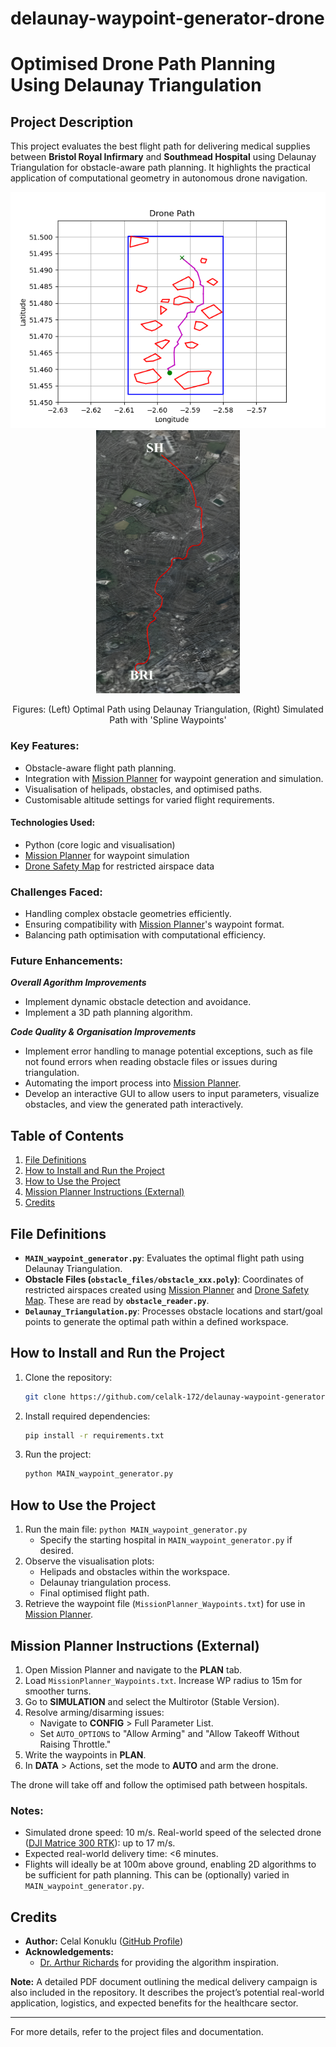 # delaunay-waypoint-generator-drone
# Optimised Drone Path Planning Using Delaunay Triangulation

## Project Description
This project evaluates the best flight path for delivering medical supplies between **Bristol Royal Infirmary** and **Southmead Hospital** using Delaunay Triangulation for obstacle-aware path planning. It highlights the practical application of computational geometry in autonomous drone navigation. 

<!-- Display the images side by side -->
<div align="center">
  <img src="images/Resulting_Path.png" width="562" style="margin-right: 20px;" />
  <img src="images/MissionPlanner_simulation.png" width="230" />
</div>
<!-- Centralised figure description -->
<div align="center">
  <p>Figures: (Left) Optimal Path using Delaunay Triangulation, (Right) Simulated Path with 'Spline Waypoints'</p>
</div>


### Key Features:
- Obstacle-aware flight path planning.
- Integration with [Mission Planner](https://ardupilot.org/planner/) for waypoint generation and simulation.
- Visualisation of helipads, obstacles, and optimised paths.
- Customisable altitude settings for varied flight requirements.

#### Technologies Used:
- Python (core logic and visualisation)
- [Mission Planner](https://ardupilot.org/planner/) for waypoint simulation
- [Drone Safety Map](https://dronesafetymap.com/) for restricted airspace data

### Challenges Faced:
- Handling complex obstacle geometries efficiently.
- Ensuring compatibility with [Mission Planner](https://ardupilot.org/planner/)'s waypoint format.
- Balancing path optimisation with computational efficiency.

### Future Enhancements:
***Overall Agorithm Improvements***
- Implement dynamic obstacle detection and avoidance.
- Implement a 3D path planning algorithm.

***Code Quality & Organisation Improvements***
- Implement error handling to manage potential exceptions, such as file not found errors when reading obstacle files or issues during triangulation.
- Automating the import process into [Mission Planner](https://ardupilot.org/planner/).
- Develop an interactive GUI to allow users to input parameters, visualize obstacles, and view the generated path interactively.

## Table of Contents
1. [File Definitions](#file-definitions)
2. [How to Install and Run the Project](#how-to-install-and-run-the-project)
3. [How to Use the Project](#how-to-use-the-project)
4. [Mission Planner Instructions (External)](#mission-planner-instructions-external)
5. [Credits](#credits)

## File Definitions
- **`MAIN_waypoint_generator.py`**: Evaluates the optimal flight path using Delaunay Triangulation.
- **Obstacle Files (`obstacle_files/obstacle_xxx.poly`)**: Coordinates of restricted airspaces created using [Mission Planner](https://ardupilot.org/planner/) and [Drone Safety Map](https://dronesafetymap.com/). These are read by **`obstacle_reader.py`**.
- **`Delaunay_Triangulation.py`**: Processes obstacle locations and start/goal points to generate the optimal path within a defined workspace.

## How to Install and Run the Project
1. Clone the repository:
   ```bash
   git clone https://github.com/celalk-172/delaunay-waypoint-generator
   ```
2. Install required dependencies:
   ```bash
   pip install -r requirements.txt
   ```
3. Run the project:
   ```bash
   python MAIN_waypoint_generator.py
   ```

## How to Use the Project
1. Run the main file: ```python MAIN_waypoint_generator.py```
   - Specify the starting hospital in ```MAIN_waypoint_generator.py``` if desired.
3. Observe the visualisation plots:
   - Helipads and obstacles within the workspace.
   - Delaunay triangulation process.
   - Final optimised flight path.
4. Retrieve the waypoint file (`MissionPlanner_Waypoints.txt`) for use in [Mission Planner](https://ardupilot.org/planner/).

## Mission Planner Instructions (External)
1. Open Mission Planner and navigate to the **PLAN** tab.
2. Load `MissionPlanner_Waypoints.txt`. Increase WP radius to 15m for smoother turns.
3. Go to **SIMULATION** and select the Multirotor (Stable Version).
4. Resolve arming/disarming issues:
   - Navigate to **CONFIG** > Full Parameter List.
   - Set `AUTO_OPTIONS` to "Allow Arming" and "Allow Takeoff Without Raising Throttle."
5. Write the waypoints in **PLAN**.
6. In **DATA** > Actions, set the mode to **AUTO** and arm the drone.

The drone will take off and follow the optimised path between hospitals.

### Notes:
- Simulated drone speed: 10 m/s. Real-world speed of the selected drone ([DJI Matrice 300 RTK](https://www.dji.com/uk/support/product/matrice-300)): up to 17 m/s.
- Expected real-world delivery time: <6 minutes.
- Flights will ideally be at 100m above ground, enabling 2D algorithms to be sufficient for path planning. This can be (optionally) varied in ```MAIN_waypoint_generator.py```. 

## Credits
- **Author:** Celal Konuklu ([GitHub Profile](https://github.com/celalk-172))
- **Acknowledgements:**
  - [Dr. Arthur Richards](https://github.com/arthurrichards77/smply) for providing the algorithm inspiration.

**Note:** A detailed PDF document outlining the medical delivery campaign is also included in the repository. It describes the project’s potential real-world application, logistics, and expected benefits for the healthcare sector.

---

For more details, refer to the project files and documentation.

